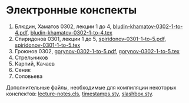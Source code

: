 # Электронные конспекты

1. Блюдин, Хаматов 0302, лекции 1 до 4, [bludin-khamatov-0302-1-to-4.pdf](bludin-khamatov-0302-1-to-4.pdf), [bludin-khamatov-0302-1-to-4.tex](bludin-khamatov-0302-1-to-4.tex)
2. Спиридонов 0301, лекции 1 до 5, [spiridonov-0301-1-to-5.pdf](spiridonov-0301-1-to-5.pdf), [spiridonov-0301-1-to-5.tex](spiridonov-0301-1-to-5.tex)
3. Гроюнов 0302, [gorynov-0302-1-to-5.pdf](gorynov-0302-1-to-5.pdf), [gorynov-0302-1-to-5.tex](gorynov-0302-1-to-5.tex)
4. Стрельников
5. Карпий, Качаев
6. Сеник
7. Соловьева

Дополнительные файлы, необходимые для компиляции некоторых конспектов: [lecture-notes.cls](lecture-notes.cls), [timestamps.sty](timestamps.sty), [slashbox.sty](slashbox.sty).
